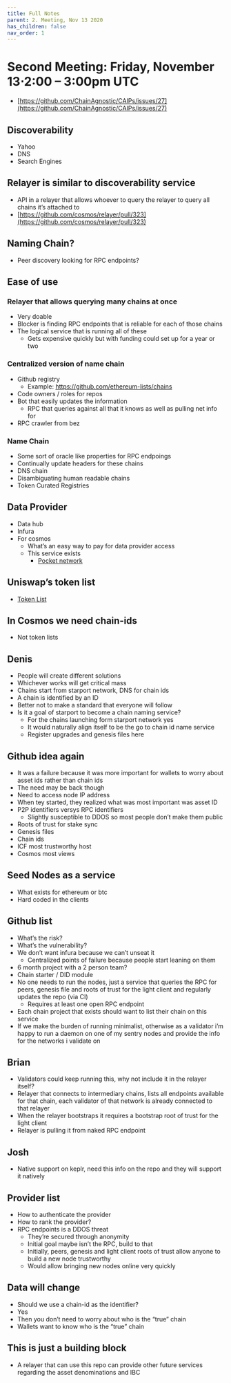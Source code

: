 ```yaml
---
title: Full Notes
parent: 2. Meeting, Nov 13 2020
has_children: false
nav_order: 1
---
```


# **Second Meeting: Friday, November 13⋅2:00 – 3:00pm UTC**

- [https://github.com/ChainAgnostic/CAIPs/issues/27](https://github.com/ChainAgnostic/CAIPs/issues/27)

## Discoverability

- Yahoo
- DNS
- Search Engines

## Relayer is similar to discoverability service

- API in a relayer that allows whoever to query the relayer to query all chains it’s attached to
- [https://github.com/cosmos/relayer/pull/323](https://github.com/cosmos/relayer/pull/323)

## Naming Chain?

- Peer discovery looking for RPC endpoints?

## Ease of use

### Relayer that allows querying many chains at once

- Very doable
- Blocker is finding RPC endpoints that is reliable for each of those chains
- The logical service that is running all of these
    - Gets expensive quickly but with funding could set up for a year or two

### Centralized version of name chain

- Github registry
    - Example: https://github.com/ethereum-lists/chains
- Code owners / roles for repos
- Bot that easily updates the information
    - RPC that queries against all that it knows as well as pulling net info for
- RPC crawler from bez

### Name Chain

- Some sort of oracle like properties for RPC endpoings
- Continually update headers for these chains
- DNS chain
- Disambiguating human readable chains
- Token Curated Registries

## Data Provider

- Data hub
- Infura
- For cosmos
    - What’s an easy way to pay for data provider access
    - This service exists
        - [Pocket network](https://www.pokt.network/)

## Uniswap’s token list

- [Token List](https://tokenlists.org/)

## In Cosmos we need chain-ids

- Not token lists

## Denis

- People will create different solutions
- Whichever works will get critical mass
- Chains start from starport network, DNS for chain ids
- A chain is identified by an ID
- Better not to make a standard that everyone will follow
- Is it a goal of starport to become a chain naming service?
    - For the chains launching form starport network yes
    - It would naturally align itself to be the go to chain id name service
    - Register upgrades and genesis files here

## Github idea again

- It was a failure because it was more important for wallets to worry about asset ids rather than chain ids
- The need may be back though
- Need to access node IP address
- When tey started, they realized what was most important was asset ID
- P2P identifiers versys RPC identifiers
    - Slightly susceptible to DDOS so most people don’t make them public
- Roots of trust for stake sync
- Genesis files
- Chain ids
- ICF most trustworthy host
- Cosmos most views

## Seed Nodes as a service

- What exists for ethereum or btc
- Hard coded in the clients

## Github list

- What’s the risk?
- What’s the vulnerability?
- We don’t want infura because we can’t unseat it
    - Centralized points of failure because people start leaning on them
- 6 month project with a 2 person team?
- Chain starter / DID module
- No one needs to run the nodes, just a service that queries the RPC for peers, genesis file and roots of trust for the light client and regularly updates the repo (via CI)
    - Requires at least one open RPC endpoint
- Each chain project that exists should want to list their chain on this service
- If we make the burden of running minimalist, otherwise as a validator i’m happy to run a daemon on one of my sentry nodes and provide the info for the networks i validate on

## Brian

- Validators could keep running this, why not include it in the relayer itself?
- Relayer that connects to intermediary chains, lists all endpoints available for that chain, each validator of that network is already connected to that relayer
- When the relayer bootstraps it requires a bootstrap root of trust for the light client
- Relayer is pulling it from naked RPC endpoint

## Josh

- Native support on keplr, need this info on the repo and they will support it natively

## Provider list

- How to authenticate the provider
- How to rank the provider?
- RPC endpoints is a DDOS threat
    - They’re secured through anonymity
    - Initial goal maybe isn’t the RPC, build to that
    - Initially, peers, genesis and light client roots of trust allow anyone to build a new node trustworthy
    - Would allow bringing new nodes online very quickly

## Data will change

- Should we use a chain-id as the identifier?
- Yes
- Then you don’t need to worry about who is the “true” chain
- Wallets want to know who is the “true” chain

## This is just a building block

- A relayer that can use this repo can provide other future services regarding the asset denominations and IBC